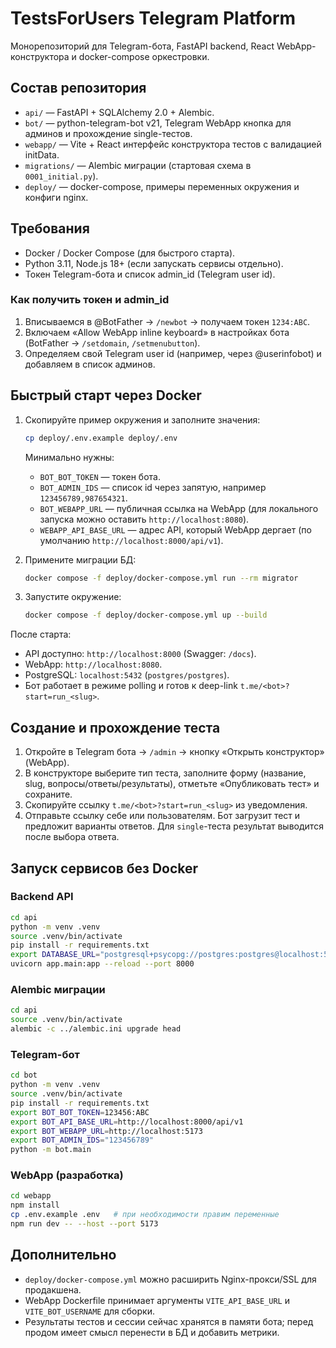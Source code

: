 # TestsForUsers Telegram Platform

Монорепозиторий для Telegram-бота, FastAPI backend, React WebApp-конструктора и docker-compose оркестровки.

## Состав репозитория

- `api/` — FastAPI + SQLAlchemy 2.0 + Alembic.
- `bot/` — python-telegram-bot v21, Telegram WebApp кнопка для админов и прохождение single-тестов.
- `webapp/` — Vite + React интерфейс конструктора тестов с валидацией initData.
- `migrations/` — Alembic миграции (стартовая схема в `0001_initial.py`).
- `deploy/` — docker-compose, примеры переменных окружения и конфиги nginx.

## Требования

- Docker / Docker Compose (для быстрого старта).
- Python 3.11, Node.js 18+ (если запускать сервисы отдельно).
- Токен Telegram-бота и список admin_id (Telegram user id).

### Как получить токен и admin_id
1. Вписываемся в @BotFather → `/newbot` → получаем токен `1234:ABC`.
2. Включаем «Allow WebApp inline keyboard» в настройках бота (BotFather → `/setdomain`, `/setmenubutton`).
3. Определяем свой Telegram user id (например, через @userinfobot) и добавляем в список админов.

## Быстрый старт через Docker

1. Скопируйте пример окружения и заполните значения:
   ```bash
   cp deploy/.env.example deploy/.env
   ```
   Минимально нужны:
   - `BOT_BOT_TOKEN` — токен бота.
   - `BOT_ADMIN_IDS` — список id через запятую, например `123456789,987654321`.
   - `BOT_WEBAPP_URL` — публичная ссылка на WebApp (для локального запуска можно оставить `http://localhost:8080`).
   - `WEBAPP_API_BASE_URL` — адрес API, который WebApp дергает (по умолчанию `http://localhost:8000/api/v1`).

2. Примените миграции БД:
   ```bash
   docker compose -f deploy/docker-compose.yml run --rm migrator
   ```

3. Запустите окружение:
   ```bash
   docker compose -f deploy/docker-compose.yml up --build
   ```

После старта:
- API доступно: `http://localhost:8000` (Swagger: `/docs`).
- WebApp: `http://localhost:8080`.
- PostgreSQL: `localhost:5432` (`postgres/postgres`).
- Бот работает в режиме polling и готов к deep-link `t.me/<bot>?start=run_<slug>`.

## Создание и прохождение теста
1. Откройте в Telegram бота → `/admin` → кнопку «Открыть конструктор» (WebApp).
2. В конструкторе выберите тип теста, заполните форму (название, slug, вопросы/ответы/результаты), отметьте «Опубликовать тест» и сохраните.
3. Скопируйте ссылку `t.me/<bot>?start=run_<slug>` из уведомления.
4. Отправьте ссылку себе или пользователям. Бот загрузит тест и предложит варианты ответов. Для `single`-теста результат выводится после выбора ответа.

## Запуск сервисов без Docker

### Backend API
```bash
cd api
python -m venv .venv
source .venv/bin/activate
pip install -r requirements.txt
export DATABASE_URL="postgresql+psycopg://postgres:postgres@localhost:5432/tests_for_users"
uvicorn app.main:app --reload --port 8000
```

### Alembic миграции
```bash
cd api
source .venv/bin/activate
alembic -c ../alembic.ini upgrade head
```

### Telegram-бот
```bash
cd bot
python -m venv .venv
source .venv/bin/activate
pip install -r requirements.txt
export BOT_BOT_TOKEN=123456:ABC
export BOT_API_BASE_URL=http://localhost:8000/api/v1
export BOT_WEBAPP_URL=http://localhost:5173
export BOT_ADMIN_IDS="123456789"
python -m bot.main
```

### WebApp (разработка)
```bash
cd webapp
npm install
cp .env.example .env   # при необходимости правим переменные
npm run dev -- --host --port 5173
```

## Дополнительно
- `deploy/docker-compose.yml` можно расширить Nginx-прокси/SSL для продакшена.
- WebApp Dockerfile принимает аргументы `VITE_API_BASE_URL` и `VITE_BOT_USERNAME` для сборки.
- Результаты тестов и сессии сейчас хранятся в памяти бота; перед продом имеет смысл перенести в БД и добавить метрики.
